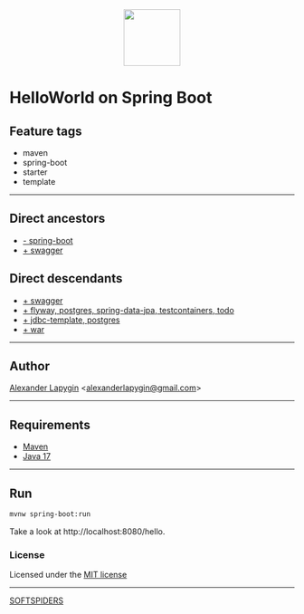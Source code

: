 <div align="center">
    <a href="https://github.com/softspiders/softspiders">
      <img src="https://avatars.githubusercontent.com/u/47006425?v=4"width="100" height="100"/>
    </a>
</div> 

# HelloWorld on Spring Boot


## Feature tags

- maven
- spring-boot
- starter
- template

---

## Direct ancestors
- [- spring-boot](https://github.com/AlexanderLapygin/java-helloworld#readme)
- [+ swagger](https://github.com/AlexanderLapygin/spring-boot-swagger#readme)

## Direct descendants
- [+ swagger](https://github.com/AlexanderLapygin/spring-boot-swagger#readme)
- [+ flyway, postgres, spring-data-jpa, testcontainers, todo](https://github.com/softspiders/spring-boot-postgres-testcontainers-archunit-restful-swagger-restassured-selenium-hexagonal-todo/tree/spring-boot-psql-testcontainers-todo#readme)
- [+ jdbc-template, postgres](https://github.com/AlexanderLapygin/springboot-jdbctemplate-postgres/tree/main#readme)
- [+ war](https://github.com/AlexanderLapygin/springboot-war-helloworld#readme)

---

## Author

[Alexander Lapygin](https://github.com/AlexanderLapygin) <<alexanderlapygin@gmail.com>>

---

## Requirements
- [Maven](https://maven.apache.org/)
- [Java 17](https://www.oracle.com/java/technologies/javase/jdk17-archive-downloads.html)

---

## Run

```sh
mvnw spring-boot:run
```

Take a look at http://localhost:8080/hello.

### License

Licensed under the [MIT license](./LICENSE)

---

[SOFTSPIDERS](https://github.com/softspiders/softspiders)
